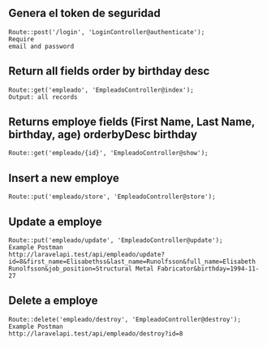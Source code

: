 ## Genera el token de seguridad

```
Route::post('/login', 'LoginController@authenticate');
Require
email and password
```

## Return all fields order by birthday desc

```
Route::get('empleado', 'EmpleadoController@index');
Output: all records
```

## Returns employe fields (First Name, Last Name, birthday, age) orderbyDesc birthday

```
Route::get('empleado/{id}', 'EmpleadoController@show');

```

## Insert a new employe

```
Route::put('empleado/store', 'EmpleadoController@store');
```

## Update a employe

```
Route::put('empleado/update', 'EmpleadoController@update');
Example Postman
http://laravelapi.test/api/empleado/update?id=8&first_name=Elisabethss&last_name=Runolfsson&full_name=Elisabeth Runolfsson&job_position=Structural Metal Fabricator&birthday=1994-11-27
```

## Delete a employe

```
Route::delete('empleado/destroy', 'EmpleadoController@destroy');
Example Postman
http://laravelapi.test/api/empleado/destroy?id=8
```
